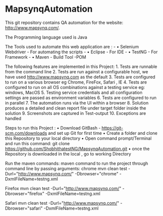 # MapsynqAutomation
This git repository contains QA automation for the website: http://www.mapsynq.com/.

The Programming language used is Java 

The Tools used to automate this web application are :
	- • Selenium Webdriver - For automating the scripts
	- • Eclipse - For IDE
	- • TestNG - For Framework 
	- • Maven - Build Tool -POM

The following features  are implemented in this Project:
	1.  Tests are runnable from the command line
	2.  Tests are run against a configurable host, we have used http://www.mapsynq.com as the default
	3.  Tests are configured to run on a various browser eg Chrome, FireFox, Safari , IE
	4.  Tests are configured to run on all OS combinations against a testing service eg: windows, MacOS
	5.  Testing service credentials and all configuration settings are passed as environment variables
	6.  Tests are configured to run in parallel
	7.  The automation runs via the UI within a browser
	8.  Solution produces a detailed and clean report file under target folder inside the solution
	9.  Screenshots are captured in Test-output
	10.  Exceptions are handled

Steps to run this Project :
	• Download GitBash - https://git-scm.com/downloads and set up Git for first time
	• Create a folder and clone this Repository to your local directory 
	• Open command prompt/Terminal and run this command: git clone https://github.com/ShobhithatestNG/MapsynqAutomation.git
	• once the Repository is downloaded in the local , go to working Directory 

Run the maven commands:
maven command to run the project through command line by passing arguments:
chrome mvn clean test -Durl="http://www.mapsynq.com/" -Dbrowser="chrome" -DxmlFileName=testng.xml

Firefox mvn clean test -Durl="http://www.mapsynq.com/" -Dbrowser="firefox" -DxmlFileName=testng.xml

Safari mvn clean test -Durl="http://www.mapsynq.com/" -Dbrowser="safari" -DxmlFileName=testng.xml
